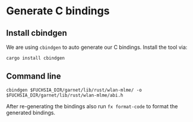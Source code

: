 # Generate C bindings

## Install cbindgen

We are using `cbindgen` to auto generate our C bindings.
Install the tool via:
```
cargo install cbindgen
```

## Command line

```
cbindgen $FUCHSIA_DIR/garnet/lib/rust/wlan-mlme/ -o $FUCHSIA_DIR/garnet/lib/rust/wlan-mlme/abi.h
```

After re-generating the bindings also run `fx format-code` to format the generated bindings.